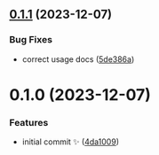## [0.1.1](https://github.com/JoshuaKGoldberg/eslint-plugin-never-disable/compare/0.1.0...0.1.1) (2023-12-07)

### Bug Fixes

- correct usage docs ([5de386a](https://github.com/JoshuaKGoldberg/eslint-plugin-never-disable/commit/5de386a433933df693a05dca0a928a7945e3ea39))

# 0.1.0 (2023-12-07)

### Features

- initial commit ✨ ([4da1009](https://github.com/JoshuaKGoldberg/eslint-plugin-never-disable/commit/4da10097f7704ae844b1951f937bf20360e3fdbb))
